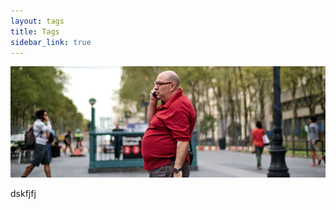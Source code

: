 ```yaml
---
layout: tags
title: Tags
sidebar_link: true
---
```


![illustration](/static/img/contact.jpg)

dskfjfj
